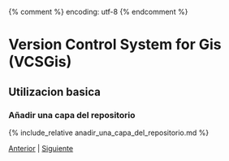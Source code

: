 {% comment %} encoding: utf-8 {% endcomment %}

# Version Control System for Gis (VCSGis)

## Utilizacion basica

### Añadir una capa del repositorio

{% include_relative anadir_una_capa_del_repositorio.md %}
 
[Anterior](anadir_capa_al_repositorio_t.md) | [Siguiente](ciclo_de_trabajo_basico/index.md)
